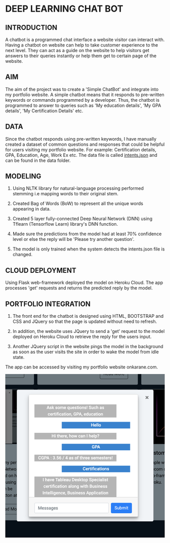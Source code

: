 # DEEP LEARNING CHAT BOT

## INTRODUCTION

A chatbot is a programmed chat interface a website visitor can interact with. Having a chatbot on website can help to take customer experience to the next level. They can act as a guide on the website to help visitors get answers to their queries instantly or help them get to certain page of the website. 

## AIM

The aim of the project was to create a 'Simple ChatBot' and integrate into my portfolio website. A simple chatbot means that it responds to pre-written keywords or commands programmed by a developer. Thus, the chatbot is programmed to answer to queries such as 'My education details', 'My GPA details', 'My Certification Details' etc.

## DATA

Since the chatbot responds using pre-written keywords, I have manually created a dataset of common questions and responses that could be helpful for users visiting my portfolio website. For example: Certification details, GPA, Education, Age, Work Ex etc. The data file is called [intents.json](data/intents.json) and can be found in the data folder.

## MODELING

1. Using NLTK library for natural-language processing performed stemming i.e mapping words to their original stem.

2. Created Bag of Words (BoW) to represent all the unique words appearing in data.

3. Created 5 layer fully-connected Deep Neural Network (DNN) using Tflearn (Tensorflow Learn) library's DNN function.

4. Made sure the predictions from the model had at least 70% confidence level or else the reply will be 'Please try another question'.

5. The model is only trained when the system detects the intents.json file is changed.

## CLOUD DEPLOYMENT

Using Flask web-framework deployed the model on Heroku Cloud. The app processes 'get' requests and returns the predicted reply by the model.

## PORTFOLIO INTEGRATION

1. The front end for the chatbot is designed using HTML, BOOTSTRAP and CSS and JQuery so that the page is updated without need to refresh.

2. In addition, the website uses JQuery to send a 'get' request to the model deployed on Heroku Cloud to retrieve the reply for the users input.

3. Another JQuery script in the website pings the model in the background as soon as the user visits the site in order to wake the model from idle state.

The app can be accessed by visiting my portfolio website onkarane.com. 

![ChatBot](assets/bot.png)
